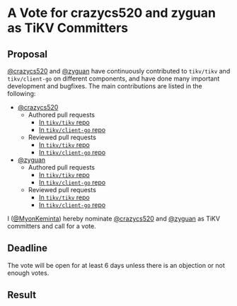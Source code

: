 # A Vote for crazycs520 and zyguan as TiKV Committers

## Proposal

[@crazycs520](https://github.com/crazycs520) and [@zyguan](https://github.com/zyguan) have continuously contributed to `tikv/tikv` and `tikv/client-go` on different components, and have done many important development and bugfixes. The main contributions are listed in the following:

* [@crazycs520](https://github.com/crazycs520)
    * Authored pull requests
        * [In `tikv/tikv` repo](https://github.com/tikv/tikv/pulls?q=is%3Apr+is%3Aclosed+author%3Acrazycs520)
        * [In `tikv/client-go` repo](https://github.com/tikv/client-go/pulls?q=is%3Apr+is%3Aclosed+author%3Acrazycs520)
    * Reviewed pull requests
        * [In `tikv/tikv` repo](https://github.com/tikv/tikv/pulls?q=is%3Apr+reviewed-by%3Acrazycs520)
        * [In `tikv/client-go` repo](https://github.com/tikv/client-go/pulls?q=is%3Apr+reviewed-by%3Acrazycs520)
* [@zyguan](https://github.com/zyguan)
    * Authored pull requests
        * [In `tikv/tikv` repo](https://github.com/tikv/tikv/pulls?q=is%3Apr+is%3Aclosed+author%3Azyguan)
        * [In `tikv/client-go` repo](https://github.com/tikv/client-go/pulls?q=is%3Apr+is%3Aclosed+author%3Azyguan)
    * Reviewed pull requests
        * [In `tikv/tikv` repo](https://github.com/tikv/tikv/pulls?q=is%3Apr+reviewed-by%3Azyguan)
        * [In `tikv/client-go` repo](https://github.com/tikv/client-go/pulls?q=is%3Apr+reviewed-by%3Azyguan)

I ([@MyonKeminta](https://github.com/MyonKeminta)) hereby nominate [@crazycs520](https://github.com/crazycs520) and [@zyguan](https://github.com/zyguan) as TiKV committers and call for a vote.

## Deadline

The vote will be open for at least 6 days unless there is an objection or not enough votes.

## Result
